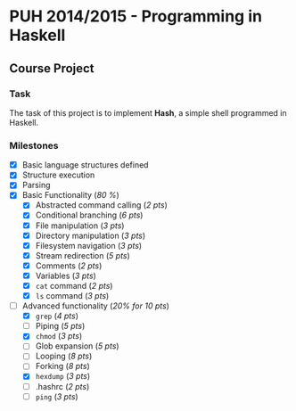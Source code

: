 # PUH 2014/2015 - Programming in Haskell
## Course Project

### Task
The task of this project is to implement **Hash**, a simple shell programmed in Haskell.


### Milestones
- [x] Basic language structures defined
- [x] Structure execution
- [x] Parsing
- [x] Basic Functionality (*80 %*)
    - [x] Abstracted command calling (*2 pts*)
    - [x] Conditional branching (*6 pts*)
    - [x] File manipulation (*3 pts*)
    - [x] Directory manipulation (*3 pts*)
    - [x] Filesystem navigation (*3 pts*)
    - [x] Stream redirection (*5 pts*)
    - [x] Comments (*2 pts*)
    - [x] Variables (*3 pts*)
    - [x] `cat` command (*2 pts*)
    - [x] `ls` command (*3 pts*)
- [ ] Advanced functionality (*20% for 10 pts*)
    - [x] `grep` (*4 pts*)
    - [ ] Piping (*5 pts*)
    - [x] `chmod` (*3 pts*)
    - [ ] Glob expansion (*5 pts*)
    - [ ] Looping (*8 pts*)
    - [ ] Forking (*8 pts*)
    - [x] `hexdump` (*3 pts*)
    - [ ] .hashrc (*2 pts*)
    - [ ] `ping` (*3 pts*)
